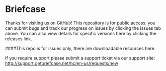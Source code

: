 # Briefcase

Thanks for visiting us on GitHub! This repository is for public access, you can submit bugs and track our progress on issues by clicking the issues tab above. You can also view details for specific versions here by clicking the releases link.

####This repo is for issues only, there are downloadable resources here.

If you require support please submit a support ticket via our support site: http://support.getbriefcase.net/hc/en-us/requests/new
